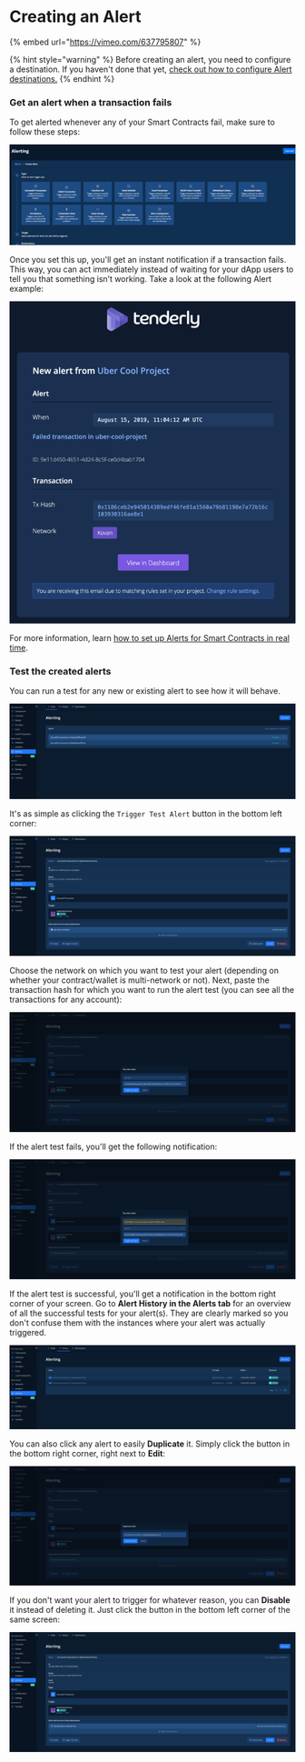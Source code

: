 # Creating an Alert

{% embed url="https://vimeo.com/637795807" %}

{% hint style="warning" %}
Before creating an alert, you need to configure a destination. If you haven't done that yet, [check out how to configure Alert destinations.](../configuring-alert-destinations.md)
{% endhint %}

### Get an alert when a transaction fails

To get alerted whenever any of your Smart Contracts fail, make sure to follow these steps:

![](<../../.gitbook/assets/Creating an Alert for a failed transaction.gif>)

Once you set this up, you'll get an instant notification if a transaction fails. This way, you can act immediately instead of waiting for your dApp users to tell you that something isn’t working. Take a look at the following Alert example:

![](<../../.gitbook/assets/image (28) (1).png>)

For more information, learn [how to set up Alerts for Smart Contracts in real time](https://blog.tenderly.co/how-to-set-up-real-time-alerting-for-smart-contracts-with-tenderly/).

### Test the created alerts

You can run a test for any new or existing alert to see how it will behave.

![](<../../.gitbook/assets/Screenshot 2022-03-15 at 13.49.32.png>)

It's as simple as clicking the `Trigger Test Alert` button in the bottom left corner:

![](<../../.gitbook/assets/Screenshot 2022-03-15 at 13.51.52.png>)

Choose the network on which you want to test your alert (depending on whether your contract/wallet is multi-network or not). Next, paste the transaction hash for which you want to run the alert test (you can see all the transactions for any account):

![](<../../.gitbook/assets/Screenshot 2022-03-15 at 13.52.55.png>)

If the alert test fails, you'll get the following notification:

![](<../../.gitbook/assets/Screenshot 2022-03-15 at 14.10.02.png>)

If the alert test is successful, you'll get a notification in the bottom right corner of your screen. Go to **Alert History in the Alerts tab** for an overview of all the successful tests for your alert(s). They are clearly marked so you don't confuse them with the instances where your alert was actually triggered.

![](<../../.gitbook/assets/Screenshot 2022-03-15 at 14.17.24.png>)

You can also click any alert to easily **Duplicate** it. Simply click the button in the bottom right corner, right next to **Edit**:

![](<../../.gitbook/assets/Screenshot 2022-03-15 at 14.18.09.png>)

If you don't want your alert to trigger for whatever reason, you can **Disable** it instead of deleting it. Just click the button in the bottom left corner of the same screen:

![](<../../.gitbook/assets/Screenshot 2022-03-15 at 14.21.21.png>)
